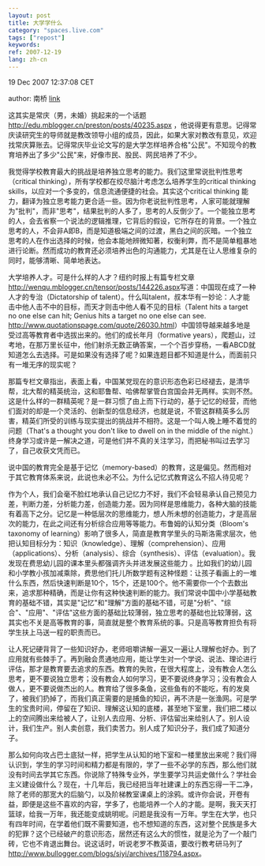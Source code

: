 ```yaml
---
layout: post
title: 大学学什么
category: "spaces.live.com"
tags: ["repost"]
keywords: 
ref: 2007-12-19
lang: zh-cn
---
```


19 Dec 2007 12:37:08 CET

author: 南桥
[link](http://family.mblogger.cn/berlinf/posts/131775.aspx)

这其实是常庆（男，未婚）挑起来的一个话题 <http://edu.mblogger.cn/preston/posts/40235.aspx>
，他说得更有意思。记得常庆读研究生的导师就是教改领导小组的成员，因此，如果大家对教改有意见，欢迎找常庆算账去。记得常庆毕业论文写的是大学怎样培养合格"公民"。不知现今的教育培养出了多少"公民"来，好像市民、股民、网民培养了不少。 

我觉得学校教育最大的挑战是培养独立思考的能力。我们这里常说批判性思考（critical thinking），所有学校都在绞尽脑汁考虑怎么培养学生的critical thinking skills，以应对一个多变的，信息流通便捷的社会。其实这个critical thinking 能力，翻译为独立思考能力更合适一些。因为你老说批判性思考，人家可能就理解为"批判"，而非"思考"，结果批判的人多了，思考的人反倒少了。一个能独立思考的人，会去省察一个说法的逻辑推理，它背后的假设，它所存在的背景。一个独立思考的人，不会非A即B，而是知道极端之间的过渡，黑白之间的灰暗。一个独立思考的人在作出选择的时候，他会本能地辨微知著，权衡利弊，而不是简单粗暴地进行论断。然而成功的教育还必须培养出色的沟通能力，尤其是在让人思维复杂的同时，能够清晰、简单地表达。 

大学培养人才。可是什么样的人才？纽约时报上有篇专栏文章 <http://wenqu.mblogger.cn/tensor/posts/144226.aspx>写道：中国现在成了一种人才的专治（Dictatorship of talent）。什么叫talent，叔本华有一妙论：人才能击中他人击不中的目标，而天才则击中他人看不见的目标（Talent hits a target no one else can hit; Genius hits a target no one else can see. <http://www.quotationspage.com/quote/26030.html>）中国领导越来越多地是受过高等教育者中选拔出来的。他们的成长年月（formative years），爬题山，过考地，在那万里长征中，他们射杀无数正确答案，一个个百步穿杨，一看ABCD就知道怎么去选择。可是如果没有选择了呢？如果连题目都不知道是什么，而面前只有一堆无序的现实呢？ 

那篇专栏文章指出，表面上看，中国某党现在的意识形态色彩已经褪去，是清华帮，北大帮的精英统治，这和耶鲁帮、哈佛帮掌管白宫国会并无两样。实则不然。这是什么样的一群精英呢？是一群习惯了由上而下行动的，基于记忆的经营，而他们面对的却是一个灵活的、创新型的信息经济，也就是说，不管这群精英多么厉害，精英们所受的训练与现实提出的挑战并不相符。这是一个叫人晚上睡不着觉的问题（That's a thought you don't like to dwell on in the middle of the night.）终身学习或许是一解决之道，可是他们并不真的关注学习，而把秘书叫过去学习了，自己收获文凭而已。 

说中国的教育完全是基于记忆（memory-based）的教育，这是偏见。然而相对于其它教育体系来说，此说也未必不公。为什么记忆式教育这么不招人待见呢？ 

作为个人，我们会毫不脸红地承认自己记忆力不好，我们不会轻易承认自己预见力差，判断力差，分析能力差，创造能力差。因为同样是思维能力，各种大脑的技能有着高下之分。记忆是一种低层次的思维能力，想人所未想的创造能力，才是高层次的能力，在此之间还有分析综合应用等等能力。布鲁姆的认知分类（Bloom's taxonomy of learning）影响了很多人，简直是教育学里头的马斯洛需求层次，他把认知目标分为：知识（knowledge）、理解（comprehension）、应用（applications）、分析（analysis）、综合（synthesis）、评估（evaluation）。我发现在费思幼儿园的课本里头都强调齐头并进发展这些能力
。比如我们的幼儿园和小学教小孩加减乘除，费思他们托儿所数学题有这种怪题：让孩子看画上的一堆什么东西，然后快速判断是10个，15个，还是100个。他不需要你一个个去数出来，追求那种精确，而是让你有这种快速判断的能力。我们常说中国中小学基础教育的基础不错，其实是"记忆"和"理解"方面的基础不错，可是"分析"、"综合"、"应用"、"评估"这些方面的基础比较薄弱，独立思考的基础也比较薄弱，这其实也不关是高等教育的事，简直就是整个教育系统的事。只是高等教育担负有将学生扶上马送一程的职责而已。 

让人死记硬背背了一些知识好办，老师咀嚼讲解一遍又一遍让人理解也好办。到了应用就有些棘手了。再到融会贯通地应用，能让学生对一个学说、说法、理论进行评估，那才是教育要去追求的东西。教育的失败，在很大程度上，没有教会人怎么思考，更不要说独立思考；没有教会人如何学习，更不要说终身学习；没有教会人做人，更不要说做杰出的人。教育给了很多条鱼，这些鱼有的不能吃，有的发臭了，被我们扔掉了，而我们真正需要的是捕鱼的知识，再不济是一张渔网。可是学生的宝贵时间，停留在了知识、理解这认知的底楼，甚至地下室里，我们把二楼以上的空间腾出来给被人了，让别人去应用、分析、评估留出来给别人了。别人设计，我们生产。别人卖创意，我们卖苦力。别人成了知识分子，我们成了知道分子。 

那么如何向攻占巴士底狱一样，把学生从认知的地下室和一楼里放出来呢？我们得认识到，学生的学习时间和精力都是有限的，学了一些不必学的东西，那么他们就没有时间去学其它东西。你说除了特殊专业外，学生要学习共运史做什么？学社会主义建设做什么？现在，十几年后，我已经把当年社建课上的东西忘得一干二净，除了老师的那宽大的后脑勺，以及阶梯教室课桌上的涂鸦。或许你会说，开卷有益，即便是这些不喜欢的内容，学多了，也能培养一个人的才能。是啊，我天天打篮球，给我一万年，我还能变成姚明呢。问题是我没有一万年。学生在大学，也只有四年时间，在学着他们既不需要知道，也不想知道的东西，这对整个民族是多大的犯罪？这个已经破产的意识形态，居然还有这么大的惯性，就是沦为了一个敲门砖，它也不肯退出舞台。说这话时，听说老罗不教英语，要改行教考研马列了 <http://www.bullogger.com/blogs/siyi/archives/118794.aspx>。


